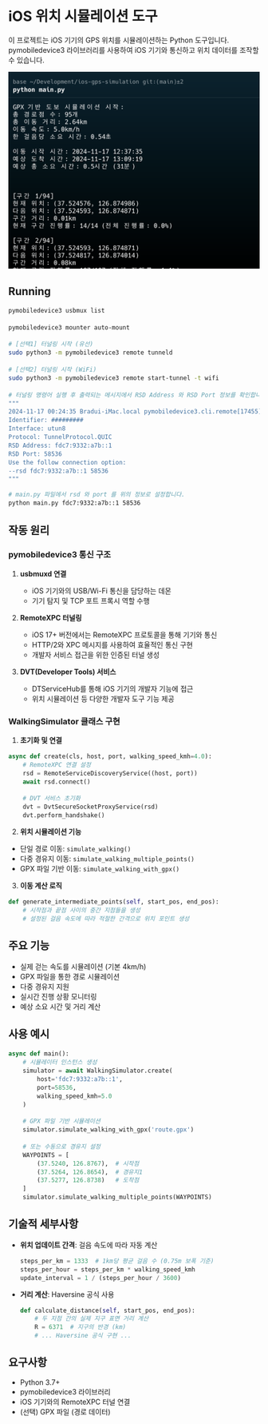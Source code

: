 # iOS 위치 시뮬레이션 도구

이 프로젝트는 iOS 기기의 GPS 위치를 시뮬레이션하는 Python 도구입니다. pymobiledevice3 라이브러리를 사용하여 iOS 기기와 통신하고 위치 데이터를 조작할 수 있습니다.

![](result.png)

## Running

```bash
pymobiledevice3 usbmux list

pymobiledevice3 mounter auto-mount

# [선택1] 터널링 시작 (유선)
sudo python3 -m pymobiledevice3 remote tunneld

# [선택2] 터널링 시작 (WiFi)
sudo python3 -m pymobiledevice3 remote start-tunnel -t wifi

# 터널링 명령어 실행 후 출력되는 메시지에서 RSD Address 와 RSD Port 정보를 확인합니다.
"""
2024-11-17 00:24:35 Bradui-iMac.local pymobiledevice3.cli.remote[17455] INFO tunnel created
Identifier: #########
Interface: utun8
Protocol: TunnelProtocol.QUIC
RSD Address: fdc7:9332:a7b::1
RSD Port: 58536
Use the follow connection option:
--rsd fdc7:9332:a7b::1 58536
"""
```

```bash
# main.py 파일에서 rsd 와 port 를 위의 정보로 설정합니다.
python main.py fdc7:9332:a7b::1 58536
```

## 작동 원리

### pymobiledevice3 통신 구조

1. **usbmuxd 연결**
   - iOS 기기와의 USB/Wi-Fi 통신을 담당하는 데몬
   - 기기 탐지 및 TCP 포트 프록시 역할 수행

2. **RemoteXPC 터널링**
   - iOS 17+ 버전에서는 RemoteXPC 프로토콜을 통해 기기와 통신
   - HTTP/2와 XPC 메시지를 사용하여 효율적인 통신 구현
   - 개발자 서비스 접근을 위한 인증된 터널 생성

3. **DVT(Developer Tools) 서비스**
   - DTServiceHub를 통해 iOS 기기의 개발자 기능에 접근
   - 위치 시뮬레이션 등 다양한 개발자 도구 기능 제공

### WalkingSimulator 클래스 구현

1. **초기화 및 연결**
```python
async def create(cls, host, port, walking_speed_kmh=4.0):
    # RemoteXPC 연결 설정
    rsd = RemoteServiceDiscoveryService((host, port))
    await rsd.connect()

    # DVT 서비스 초기화
    dvt = DvtSecureSocketProxyService(rsd)
    dvt.perform_handshake()
```

2. **위치 시뮬레이션 기능**
- 단일 경로 이동: `simulate_walking()`
- 다중 경유지 이동: `simulate_walking_multiple_points()`
- GPX 파일 기반 이동: `simulate_walking_with_gpx()`

3. **이동 계산 로직**
```python
def generate_intermediate_points(self, start_pos, end_pos):
    # 시작점과 끝점 사이의 중간 지점들을 생성
    # 설정된 걸음 속도에 따라 적절한 간격으로 위치 포인트 생성
```

## 주요 기능

- 실제 걷는 속도를 시뮬레이션 (기본 4km/h)
- GPX 파일을 통한 경로 시뮬레이션
- 다중 경유지 지원
- 실시간 진행 상황 모니터링
- 예상 소요 시간 및 거리 계산

## 사용 예시

```python
async def main():
    # 시뮬레이터 인스턴스 생성
    simulator = await WalkingSimulator.create(
        host='fdc7:9332:a7b::1',
        port=58536,
        walking_speed_kmh=5.0
    )

    # GPX 파일 기반 시뮬레이션
    simulator.simulate_walking_with_gpx('route.gpx')

    # 또는 수동으로 경유지 설정
    WAYPOINTS = [
        (37.5240, 126.8767),  # 시작점
        (37.5264, 126.8654),  # 경유지1
        (37.5277, 126.8738)   # 도착점
    ]
    simulator.simulate_walking_multiple_points(WAYPOINTS)
```

## 기술적 세부사항

- **위치 업데이트 간격**: 걸음 속도에 따라 자동 계산
  ```python
  steps_per_km = 1333  # 1km당 평균 걸음 수 (0.75m 보폭 기준)
  steps_per_hour = steps_per_km * walking_speed_kmh
  update_interval = 1 / (steps_per_hour / 3600)
  ```

- **거리 계산**: Haversine 공식 사용
  ```python
  def calculate_distance(self, start_pos, end_pos):
      # 두 지점 간의 실제 지구 표면 거리 계산
      R = 6371  # 지구의 반경 (km)
      # ... Haversine 공식 구현 ...
  ```

## 요구사항

- Python 3.7+
- pymobiledevice3 라이브러리
- iOS 기기와의 RemoteXPC 터널 연결
- (선택) GPX 파일 (경로 데이터)